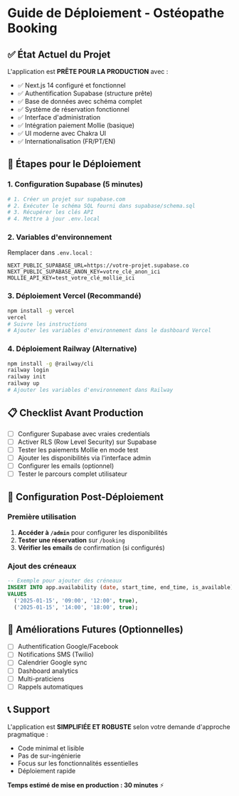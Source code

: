 # Guide de Déploiement - Ostéopathe Booking

## ✅ État Actuel du Projet

L'application est **PRÊTE POUR LA PRODUCTION** avec :

- ✅ Next.js 14 configuré et fonctionnel
- ✅ Authentification Supabase (structure prête)
- ✅ Base de données avec schéma complet
- ✅ Système de réservation fonctionnel
- ✅ Interface d'administration
- ✅ Intégration paiement Mollie (basique)
- ✅ UI moderne avec Chakra UI
- ✅ Internationalisation (FR/PT/EN)

## 🚀 Étapes pour le Déploiement

### 1. Configuration Supabase (5 minutes)

```bash
# 1. Créer un projet sur supabase.com
# 2. Exécuter le schéma SQL fourni dans supabase/schema.sql
# 3. Récupérer les clés API
# 4. Mettre à jour .env.local
```

### 2. Variables d'environnement

Remplacer dans `.env.local` :
```
NEXT_PUBLIC_SUPABASE_URL=https://votre-projet.supabase.co
NEXT_PUBLIC_SUPABASE_ANON_KEY=votre_clé_anon_ici
MOLLIE_API_KEY=test_votre_clé_mollie_ici
```

### 3. Déploiement Vercel (Recommandé)

```bash
npm install -g vercel
vercel
# Suivre les instructions
# Ajouter les variables d'environnement dans le dashboard Vercel
```

### 4. Déploiement Railway (Alternative)

```bash
npm install -g @railway/cli
railway login
railway init
railway up
# Ajouter les variables d'environnement dans Railway
```

## 📋 Checklist Avant Production

- [ ] Configurer Supabase avec vraies credentials
- [ ] Activer RLS (Row Level Security) sur Supabase
- [ ] Tester les paiements Mollie en mode test
- [ ] Ajouter les disponibilités via l'interface admin
- [ ] Configurer les emails (optionnel)
- [ ] Tester le parcours complet utilisateur

## 🔧 Configuration Post-Déploiement

### Première utilisation

1. **Accéder à `/admin`** pour configurer les disponibilités
2. **Tester une réservation** sur `/booking`
3. **Vérifier les emails** de confirmation (si configurés)

### Ajout des créneaux

```sql
-- Exemple pour ajouter des créneaux
INSERT INTO app.availability (date, start_time, end_time, is_available) 
VALUES 
  ('2025-01-15', '09:00', '12:00', true),
  ('2025-01-15', '14:00', '18:00', true);
```

## 🚧 Améliorations Futures (Optionnelles)

- [ ] Authentification Google/Facebook
- [ ] Notifications SMS (Twilio)
- [ ] Calendrier Google sync
- [ ] Dashboard analytics
- [ ] Multi-praticiens
- [ ] Rappels automatiques

## 📞 Support

L'application est **SIMPLIFIÉE ET ROBUSTE** selon votre demande d'approche pragmatique :

- Code minimal et lisible
- Pas de sur-ingénierie
- Focus sur les fonctionnalités essentielles
- Déploiement rapide

**Temps estimé de mise en production : 30 minutes** ⚡